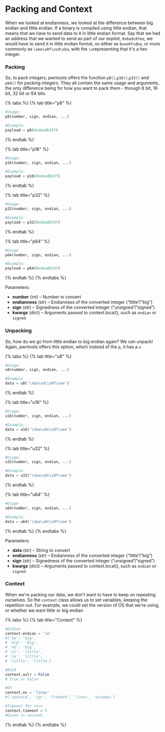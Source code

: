 # Packing and Context

When we looked at endianness, we looked at the difference between big endian and little endian. If a binary is compiled using little endian, that means that we have to send data to it in little endian format. Say that we had an address that we wanted to send as part of our exploit, `0xbadc0fee`, we would have to send it in little endian format, so either as `0xee0fcdba`, or more commonly as `\xee\x0f\xcd\xba`, with the `\x`representing that it's a hex integer.

### Packing

So, to pack integers, pwntools offers the function  `p8()`,`p16()`,`p32()` and `p64()` for packing integers. They all contain the same usage and arguments, the only difference being for how you want to pack them - through 8 bit, 16 bit, 32 bit or 64 bits.

{% tabs %}
{% tab title="p8" %}
```python
#Usage:
p8(number, sign, endian, ...)
```

```python
#Example:
payload = p8(0xdeadb33f)
```
{% endtab %}

{% tab title="p16" %}
```python
#Usage:
p16(number, sign, endian, ...)
```

```python
#Example:
payload = p16(0xdeadb33f)
```
{% endtab %}

{% tab title="p32" %}
```python
#Usage:
p32(number, sign, endian, ...)
```

```python
#Example:
payload = p32(0xdeadb33f)
```
{% endtab %}

{% tab title="p64" %}
```python
#Usage
p64(number, sign, endian, ...)
```

```python
#Example:
payload = p64(0xdeadb33f)
```
{% endtab %}
{% endtabs %}

Parameters:

* **number** \(int\) – Number to convert
* **endianness** \(str\) – Endianness of the converted integer \(“little”/”big”\)
* **sign** \(str\) – Signedness of the converted integer \(“unsigned”/”signed”\)
* **kwargs** \(dict\) – Arguments passed to context.local\(\), such as `endian` or `signed`.

### Unpacking

So, how do we go from little endian to big endian again? We can unpack! Again, pwntools offers this option, which instead of the `p`, it has a `u`

{% tabs %}
{% tab title="u8" %}
```python
#Usage:
u8(number, sign, endian, ...) 
```

```python
#Example
data = u8('\xba\xdc\x0f\xee')
```
{% endtab %}

{% tab title="u16" %}
```python
#Usage:
u16(number, sign, endian, ...)
```

```python
#Example:
data = u16('\xba\xdc\x0f\xee')
```
{% endtab %}

{% tab title="u32" %}
```python
#Usage:
u32(number, sign, endian, ...) 
```

```python
#Example:
data = u32('\xba\xdc\x0f\xee')
```
{% endtab %}

{% tab title="u64" %}
```python
#Usage
u64(number, sign, endian, ...) 
```

```python
#Example:
data = u64('\xba\xdc\x0f\xee')
```
{% endtab %}
{% endtabs %}

Parameters:

* **data** \(str\) – String to convert
* **endianness** \(str\) – Endianness of the converted integer \(“little”/”big”\)
* **sign** \(str\) – Signedness of the converted integer \(“unsigned”/”signed”\)
* **kwargs** \(dict\) – Arguments passed to context.local\(\), such as `endian` or `signed`

### Context

When we're packing our data, we don't want to have to keep on repeating ourselves. So the `context` class allows us to set variables, keeping the repetition out. For example, we could set the version of OS that we're using, or whether we want little or big endian

{% tabs %}
{% tab title="Context" %}
```python
#Endian
context.endian = 'le'
#{'be': 'big', 
# 'big': 'big', 
# 'eb': 'big', 
# 'el': 'little', 
# 'le': 'little',
# 'little': 'little'}
```

```python
#ASLR
context.aslr = False
# True or False
```

```python
#OS
context.os = 'linux' 
#['android', 'cgc', 'freebsd', 'linux', 'windows']
```

```python
#Timeout for recv
context.timeout = 5
#Given in seconds
```
{% endtab %}
{% endtabs %}

